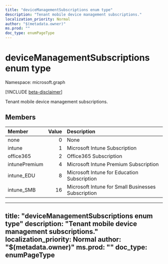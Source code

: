 ```yaml
---
title: "deviceManagementSubscriptions enum type"
description: "Tenant mobile device management subscriptions."
localization_priority: Normal
author: "$(metadata.owner)"
ms.prod: ""
doc_type: enumPageType
---
```


# deviceManagementSubscriptions enum type

Namespace: microsoft.graph

[!INCLUDE [beta-disclaimer](../../includes/beta-disclaimer.md)]

Tenant mobile device management subscriptions.

## Members

| Member        | Value | Description                                        |
| :------------ | ----: | :------------------------------------------------- |
| none          | 0     | None                                               |
| intune        | 1     | Microsoft Intune Subscription                      |
| office365     | 2     | Office365 Subscription                             |
| intunePremium | 4     | Microsoft Intune Premium Subscription              |
| intune_EDU    | 8     | Microsoft Intune for Education Subscription        |
| intune_SMB    | 16    | Microsoft Intune for Small Businesses Subscription |

---
title: "deviceManagementSubscriptions enum type"
description: "Tenant mobile device management subscriptions."
localization_priority: Normal
author: "$(metadata.owner)"
ms.prod: ""
doc_type: enumPageType
---